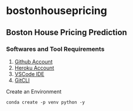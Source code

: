 # bostonhousepricing

## Boston House Pricing Prediction

### Softwares and Tool Requirements

1. [Github Account](https://github.com)
2. [Heroku Account](https://heroku.com)
3. [VSCode IDE](https://code.visualstudio.com/)
4. [GitCLI](https://git-scm.com/book/en/v2/Getting-Started-The-Command-Line)

Create an Environment

```
conda create -p venv python -y
```

